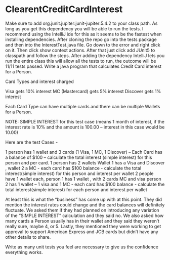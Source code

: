 # ClearentCreditCardInterest
Make sure to add org.junit.jupiter:junit-jupiter:5.4.2 to your class path.
As long as you get this dependency you will be able to run the tests.
I recommend using the IntelliJ ide for this as it seems to be the fastest when installing dependencies. After cloning the repo
go into the tests package and then into the InterestTest.java file. Go down to the error and right click on it. Then click show context actions.
After that just click add JUnit5 to classpath and follow the steps. After adding the dependency IntelliJ lets you run the entire
class this will allow all the tests to run, the outcome will be 11/11 tests passed.
Write a java program that calculates Credit Card interest for a Person.  
 
Card Types and interest charged

Visa gets 10% interest
MC (Mastercard) gets 5% interest
Discover gets 1% interest
 
Each Card Type can have multiple cards and there can be multiple Wallets for a Person. 
 
NOTE:  SIMPLE INTEREST for this test case (means 1 month of interest, if the interest rate is 10% and the amount is 100.00 – interest in this case would be 10.00) 

Here are the test Cases - 
 
1 person has 1 wallet and 3 cards (1 Visa, 1 MC, 1 Discover) – Each Card has a balance of $100 – calculate the total interest (simple interest) for this person and per card. 
1 person has 2 wallets  Wallet 1 has a Visa and Discover , wallet 2 a MC -  each card has $100 balance - calculate the total interest(simple interest) for this person and interest per wallet
2 people have 1 wallet each,  person 1 has 1 wallet , with 2 cards MC and visa person 2 has 1 wallet – 1 visa and 1 MC -  each card has $100 balance - calculate the total interest(simple interest) for each person and interest per wallet

At least this is what the “business” has come up with at this point. They did mention the interest rates could change and the card balances will definitely fluctuate. We asked them if they had planned on introducing any variation of the “SIMPLE INTEREST” calculation and they said no. We also asked how many cards a Person usually has in their wallet and they said they weren’t really sure, maybe 4, or 5. Lastly, they mentioned they were working to get approval to support American Express and JCB cards but didn’t have any other details to share.

Write as many unit tests you feel are necessary to give us the confidence everything works. 
